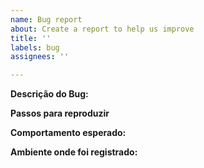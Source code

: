 ```yaml
---
name: Bug report
about: Create a report to help us improve
title: ''
labels: bug
assignees: ''

---
```


**Descrição do Bug:**

**Passos para reproduzir**

**Comportamento esperado:**

**Ambiente onde foi registrado:**
